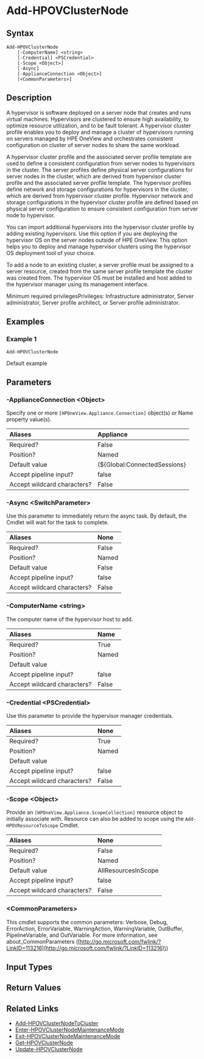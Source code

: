 ﻿---
description: Add a new cluster member to an existing cluster.
---

# Add-HPOVClusterNode

## Syntax

```text
Add-HPOVClusterNode
    [-ComputerName] <string>
    [-Credential] <PSCredential>
    [-Scope <Object>]
    [-Async]
    [-ApplianceConnection <Object>]
    [<CommonParameters>]
```

## Description

A hypervisor is software deployed on a server node that creates and runs virtual machines. Hypervisors are clustered to ensure high availability, to optimize resource utilization, and to be fault tolerant. A hypervisor cluster profile enables you to deploy and manage a cluster of hypervisors running on servers managed by HPE OneView and orchestrates consistent configuration on cluster of server nodes to share the same workload.

A hypervisor cluster profile and the associated server profile template are used to define a consistent configuration from server nodes to hypervisors in the cluster. The server profiles define physical server configurations for server nodes in the cluster, which are derived from hypervisor cluster profile and the associated server profile template. The hypervisor profiles define network and storage configurations for hypervisors in the cluster, which are derived from hypervisor cluster profile. Hypervisor network and storage configurations in the hypervisor cluster profile are defined based on physical server configuration to ensure consistent configuration from server node to hypervisor.

You can import additional hypervisors into the hypervisor cluster profile by adding existing hypervisors. Use this option if you are deploying the hypervisor OS on the server nodes outside of HPE OneView. This option helps you to deploy and manage hypervisor clusters using the hypervisor OS deployment tool of your choice.

To add a node to an existing cluster, a server profile must be assigned to a server resource, created from the same server profile template the cluster was created from.  The hypervisor OS must be installed and host added to the hypervisor manager using its management interface.

Minimum required privilegesPrivileges: Infrastructure administrator, Server administrator, Server profile architect, or Server profile administrator.

## Examples

###  Example 1 

```text
Add-HPOVClusterNode
```

Default example

## Parameters

### -ApplianceConnection &lt;Object&gt;

Specify one or more `[HPOneView.Appliance.Connection]` object(s) or Name property value(s).

| Aliases | Appliance |
| :--- | :--- |
| Required? | False |
| Position? | Named |
| Default value | (${Global:ConnectedSessions} | ? Default) |
| Accept pipeline input? | false |
| Accept wildcard characters? | False |

### -Async &lt;SwitchParameter&gt;

Use this parameter to immediately return the async task.  By default, the Cmdlet will wait for the task to complete.

| Aliases | None |
| :--- | :--- |
| Required? | False |
| Position? | Named |
| Default value | False |
| Accept pipeline input? | false |
| Accept wildcard characters? | False |

### -ComputerName &lt;string&gt;

The computer name of the hypervisor host to add.

| Aliases | Name |
| :--- | :--- |
| Required? | True |
| Position? | Named |
| Default value |  |
| Accept pipeline input? | false |
| Accept wildcard characters? | False |

### -Credential &lt;PSCredential&gt;

Use this parameter to provide the hypervisor manager credentials.

| Aliases | None |
| :--- | :--- |
| Required? | True |
| Position? | Named |
| Default value |  |
| Accept pipeline input? | false |
| Accept wildcard characters? | False |

### -Scope &lt;Object&gt;

Provide an `[HPOneView.Appliance.ScopeCollection]` resource object to initially associate with.  Resource can also be added to scope using the `Add-HPOVResourceToScope` Cmdlet.

| Aliases | None |
| :--- | :--- |
| Required? | False |
| Position? | Named |
| Default value | AllResourcesInScope |
| Accept pipeline input? | false |
| Accept wildcard characters? | False |

### &lt;CommonParameters&gt;

This cmdlet supports the common parameters: Verbose, Debug, ErrorAction, ErrorVariable, WarningAction, WarningVariable, OutBuffer, PipelineVariable, and OutVariable. For more information, see about\_CommonParameters \([http://go.microsoft.com/fwlink/?LinkID=113216](http://go.microsoft.com/fwlink/?LinkID=113216)\)

## Input Types

## Return Values

## Related Links

* [Add-HPOVClusterNodeToCluster](add-hpovclusternodetocluster.md)
* [Enter-HPOVClusterNodeMaintenanceMode](enter-hpovclusternodemaintenancemode.md)
* [Exit-HPOVClusterNodeMaintenanceMode](exit-hpovclusternodemaintenancemode.md)
* [Get-HPOVClusterNode](get-hpovclusternode.md)
* [Update-HPOVClusterNode](update-hpovclusternode.md)
